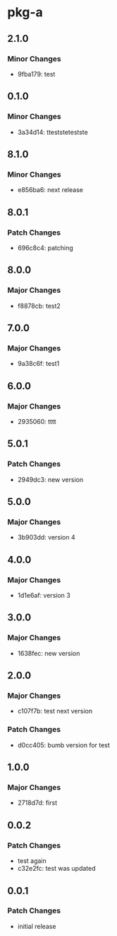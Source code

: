 # pkg-a

## 2.1.0

### Minor Changes

- 9fba179: test

## 0.1.0

### Minor Changes

- 3a34d14: tteststetestste

## 8.1.0

### Minor Changes

- e856ba6: next release

## 8.0.1

### Patch Changes

- 696c8c4: patching

## 8.0.0

### Major Changes

- f8878cb: test2

## 7.0.0

### Major Changes

- 9a38c6f: test1

## 6.0.0

### Major Changes

- 2935060: tttt

## 5.0.1

### Patch Changes

- 2949dc3: new version

## 5.0.0

### Major Changes

- 3b903dd: version 4

## 4.0.0

### Major Changes

- 1d1e6af: version 3

## 3.0.0

### Major Changes

- 1638fec: new version

## 2.0.0

### Major Changes

- c107f7b: test next version

### Patch Changes

- d0cc405: bumb version for test

## 1.0.0

### Major Changes

- 2718d7d: first

## 0.0.2

### Patch Changes

- test again
- c32e2fc: test was updated

## 0.0.1

### Patch Changes

- initial release
